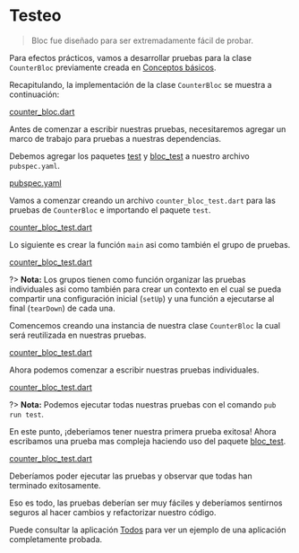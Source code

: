 # Testeo

> Bloc fue diseñado para ser extremadamente fácil de probar.

Para efectos prácticos, vamos a desarrollar pruebas para la clase `CounterBloc` previamente creada en [Conceptos básicos](coreconcepts.md).

Recapitulando, la implementación de la clase `CounterBloc` se muestra a continuación:

[counter_bloc.dart](../_snippets/testing/counter_bloc.dart.md ':include')

Antes de comenzar a escribir nuestras pruebas, necesitaremos agregar un marco de trabajo para pruebas a nuestras dependencias.

Debemos agregar los paquetes [test](https://pub.dev/packages/test) y [bloc_test](https://pub.dev/packages/bloc_test) a nuestro archivo `pubspec.yaml`.

[pubspec.yaml](../_snippets/testing/pubspec.yaml.md ':include')

Vamos a comenzar creando un archivo `counter_bloc_test.dart` para las pruebas de `CounterBloc` e importando el paquete `test`.

[counter_bloc_test.dart](../_snippets/testing/counter_bloc_test_imports.dart.md ':include')

Lo siguiente es crear la función `main` asi como también el grupo de pruebas.

[counter_bloc_test.dart](../_snippets/testing/counter_bloc_test_main.dart.md ':include')

?> **Nota:** Los grupos tienen como función organizar las pruebas individuales asi como también para crear un contexto en el cual se pueda compartir una configuración inicial (`setUp`) y una función a ejecutarse al final (`tearDown`) de cada una.

Comencemos creando una instancia de nuestra clase `CounterBloc` la cual será reutilizada en nuestras pruebas.

[counter_bloc_test.dart](../_snippets/testing/counter_bloc_test_setup.dart.md ':include')

Ahora podemos comenzar a escribir nuestras pruebas individuales.

[counter_bloc_test.dart](../_snippets/testing/counter_bloc_test_initial_state.dart.md ':include')

?> **Nota:** Podemos ejecutar todas nuestras pruebas con el comando `pub run test`.

En este punto, ¡deberiamos tener nuestra primera prueba exitosa! Ahora escribamos una prueba mas compleja haciendo uso del paquete [bloc_test](https://pub.dev/packages/bloc_test).

[counter_bloc_test.dart](../_snippets/testing/counter_bloc_test_bloc_test.dart.md ':include')

Deberíamos poder ejecutar las pruebas y observar que todas han terminado exitosamente.

Eso es todo, las pruebas deberían ser muy fáciles y deberíamos sentirnos seguros al hacer cambios y refactorizar nuestro código.

Puede consultar la aplicación [Todos](https://github.com/brianegan/flutter_architecture_samples/tree/master/bloc_library) para ver un ejemplo de una aplicación completamente probada.